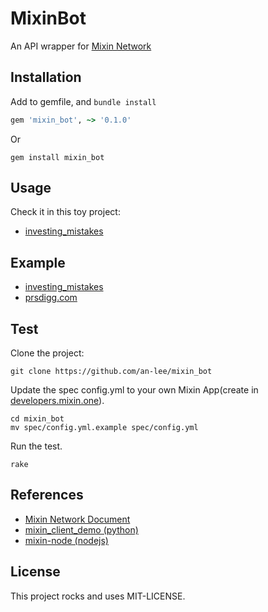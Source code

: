 # MixinBot

An API wrapper for [Mixin Network](https://developers.mixin.one/api)

## Installation

Add to gemfile, and `bundle install`

```ruby
gem 'mixin_bot', ~> '0.1.0'
```

Or

```shell
gem install mixin_bot
```

## Usage

Check it in this toy project:

- [investing_mistakes](https://github.com/an-lee/investing_mistakes)

## Example

- [investing_mistakes](https://github.com/an-lee/investing_mistakes)
- [prsdigg.com](https://prsdigg.com)

## Test

Clone the project:

```shell
git clone https://github.com/an-lee/mixin_bot
```

Update the spec config.yml to your own Mixin App(create in [developers.mixin.one](https://developers.mixin.one/dashboard)).

```shell
cd mixin_bot
mv spec/config.yml.example spec/config.yml
```

Run the test.

```shell
rake
```

## References

- [Mixin Network Document](https://developers.mixin.one/api)
- [mixin_client_demo (python)](https://github.com/myrual/mixin_client_demo)
- [mixin-node (nodejs)](https://github.com/virushuo/mixin-node)

## License

This project rocks and uses MIT-LICENSE.
